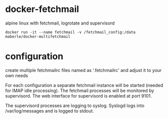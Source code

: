 # docker-fetchmail

alpine linux with fetchmail, logrotate and supervisord

```
docker run -it --name fetchmail -v /fetchmail_config:/data maberle/docker-multifetchmail
```
# configuration

create multiple fetchmailrc files named as '<name>.fetchmailrc' and adjust it to your own needs

For each <name> configuration a separate fetchmail instance will be started (needed for IMAP idle processing). The fetchmail processes will be monitored by supervisord.
The web interface for supervisord is enabled at port 9101.

The supervisord processes are logging to syslog. Syslogd logs into /var/log/messages and is logged to stdout.
